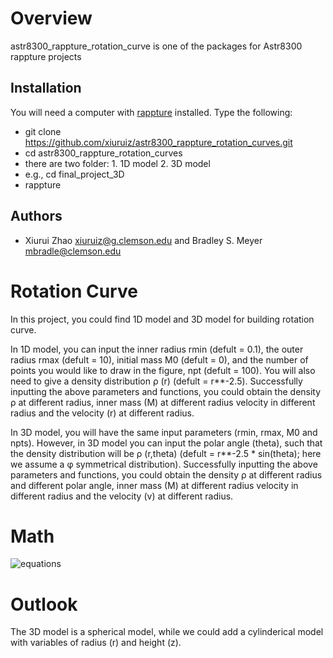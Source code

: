 Overview
========

astr8300_rappture_rotation_curve is one of the packages for Astr8300 rappture projects

Installation
------------

You will need a computer with [rappture](https://nanohub.org/infrastructure/rappture/) installed.  Type the following:

* git clone https://github.com/xiuruiz/astr8300_rappture_rotation_curves.git
* cd astr8300_rappture_rotation_curves
* there are two folder: 1. 1D model 2. 3D model
* e.g., cd final_project_3D
* rappture


Authors
-------

- Xiurui Zhao <xiuruiz@g.clemson.edu> and Bradley S. Meyer <mbradle@clemson.edu>


# Rotation Curve
In this project, you could find 1D model and 3D model for building rotation curve. 

In 1D model, you can input the inner radius rmin (defult = 0.1), the outer radius rmax (defult = 10), initial mass M0 (defult = 0), and the number of points you would like to draw in the figure, npt (defult = 100). You will also need to give a density distribution &#x3C1; (r) (defult = r**-2.5). Successfully inputting the above parameters and functions, you could obtain the density &#x3C1; at different radius, inner mass (M) at different radius velocity in different radius and the velocity (r) at different radius.

In 3D model, you will have the same input parameters (rmin, rmax, M0 and npts). However, in 3D model you can input the polar angle (theta), such that the density distribution will be &#x3C1; (r,theta) (defult = r**-2.5 * sin(theta); here we assume a &#x3C6; symmetrical distribution). Successfully inputting the above parameters and functions, you could obtain the density &#x3C1; at different radius and different polar angle, inner mass (M) at different radius velocity in different radius and the velocity (v) at different radius.

# Math

![equations](https://github.com/xiuruiz/astr8300_rappture_rotation_curves/blob/master/equations.png)

# Outlook
The 3D model is a spherical model, while we could add a cylinderical model with variables of radius (r) and height (z).
